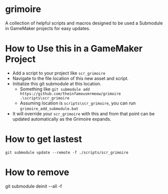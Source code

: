 # grimoire
A collection of helpful scripts and macros designed to be used a Submodule in GameMaker projects for easy updates.

# How to Use this in a GameMaker Project
- Add a script to your project like `scr_grimoire`
- Navigate to the file location of this new asset and script.
- Initialize this git submodule at this location.
  - Something like `git submodule add https://github.com/theinfamousmrmeow/grimoire .\scripts\scr_grimoire`
  - Assuming location is `scripts\scr_grimoire`, you can run `grimoire_add_submodule.bat`
- It will override your `scr_grimoire` with this and from that point can be updated automatically as the Grimoire expands.


# How to get lastest

`git submodule update --remote -f ./scripts/scr_grimoire`

# How to remove
 git submodule deinit --all -f
